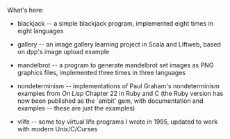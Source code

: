 What's here:

* blackjack -- a simple blackjack program, implemented eight times in eight languages 

* gallery -- an image gallery learning project in Scala and Liftweb, based on dpp's image upload example

* mandelbrot -- a program to generate mandelbrot set images as PNG graphics files, implemented three times in three languages

* nondeterminism -- implementations of Paul Graham's nondeterminism examples
  from _On Lisp_ Chapter 22 in Ruby and C (the Ruby version has now been
  published as the `ambit' gem, with documentation and examples -- these are
  just the examples)

* vlife -- some toy virtual life programs I wrote in 1995, updated to work with modern Unix/C/Curses
